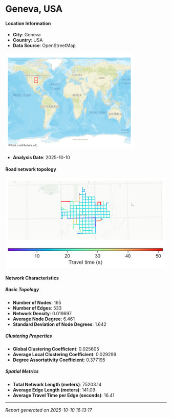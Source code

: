 # Geneva, USA

#### Location Information

- **City**: Geneva
- **Country**: USA
- **Data Source**: OpenStreetMap
<img src="Geneva_location.png" alt="Geneva Location Map" width="400" />

- **Analysis Date**: 2025-10-10

#### Road network topology

<img src="Geneva_network_map.png" alt="Geneva Road Network Map" width="500"/>

#### Network Characteristics

##### Basic Topology

- **Number of Nodes**: 165
- **Number of Edges**: 533
- **Network Density**: 0.019697
- **Average Node Degree**: 6.461
- **Standard Deviation of Node Degrees**: 1.642

##### Clustering Properties

- **Global Clustering Coefficient**: 0.025605
- **Average Local Clustering Coefficient**: 0.029299
- **Degree Assortativity Coefficient**: 0.377195

##### Spatial Metrics

- **Total Network Length (meters)**: 75203.14
- **Average Edge Length (meters)**: 141.09
- **Average Travel Time per Edge (seconds)**: 16.41

---
*Report generated on 2025-10-10 16:13:17*
